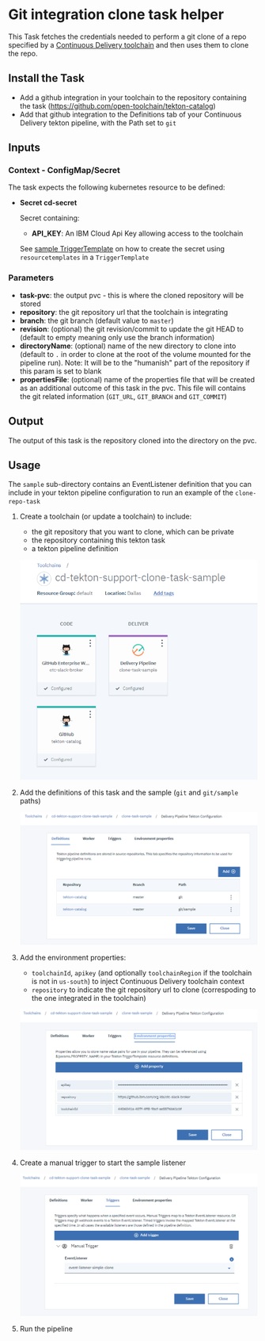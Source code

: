 # Git integration clone task helper

This Task fetches the credentials needed to perform a git clone of a repo specified by a [Continuous Delivery toolchain](https://cloud.ibm.com/docs/services/ContinuousDelivery?topic=ContinuousDelivery-toolchains-using) and then uses them to clone the repo.

## Install the Task
- Add a github integration in your toolchain to the repository containing the task (https://github.com/open-toolchain/tekton-catalog)
- Add that github integration to the Definitions tab of your Continuous Delivery tekton pipeline, with the Path set to `git`

## Inputs

### Context - ConfigMap/Secret

  The task expects the following kubernetes resource to be defined:

* **Secret cd-secret**

  Secret containing:
  * **API_KEY**: An IBM Cloud Api Key allowing access to the toolchain

  See [sample TriggerTemplate](./sample/listener-simple-clone.yaml) on how to create the secret using `resourcetemplates` in a `TriggerTemplate`

### Parameters

* **task-pvc**: the output pvc - this is where the cloned repository will be stored
* **repository**: the git repository url that the toolchain is integrating
* **branch**: the git branch (default value to `master`)
* **revision**: (optional) the git revision/commit to update the git HEAD to (default to empty meaning only use the branch information)
* **directoryName**: (optional) name of the new directory to clone into (default to `.` in order to clone at the root of the volume mounted for the pipeline run). Note: It will be to the "humanish" part of the repository if this param is set to blank
* **propertiesFile**: (optional) name of the properties file that will be created as an additional outcome of this task in the pvc. This file will contains the git related information (`GIT_URL`, `GIT_BRANCH` and `GIT_COMMIT`)

## Output
The output of this task is the repository cloned into the directory on the pvc.

## Usage
The `sample` sub-directory contains an EventListener definition that you can include in your tekton pipeline configuration to run an example of the `clone-repo-task`

1) Create a toolchain (or update a toolchain) to include:

   - the git repository that you want to clone, which can be private
   - the repository containing this tekton task
   - a tekton pipeline definition

   ![Toolchain overview](./sample/sample-toolchain-overview.png)

2) Add the definitions of this task and the sample (`git` and `git/sample` paths)

   ![Tekton pipeline definitions](./sample/sample-tekton-pipeline-definitions.png)

3) Add the environment properties:

   - `toolchainId`, `apikey` (and optionally `toolchainRegion` if the toolchain is not in `us-south`) to inject Continuous Delivery toolchain context
   - `repository` to indicate the git repository url to clone (correspoding to the one integrated in the toolchain)

   ![Tekton pipeline environment properties](./sample/sample-tekton-pipeline-environment-properties.png)

4) Create a manual trigger to start the sample listener

   ![Tekton pipeline sample trigger](./sample/sample-tekton-pipeline-sample-triggers.png)

5) Run the pipeline

